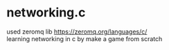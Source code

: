 # networking.c </br>
used zeromq lib https://zeromq.org/languages/c/ </br>
learning networking in c by make a game from scratch</br>


